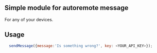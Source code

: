 ## Simple module for autoremote message
For any of your devices.

## Usage

```js
  sendMessage({message:'Is something wrong?', key: <YOUR_API_KEY>});
```